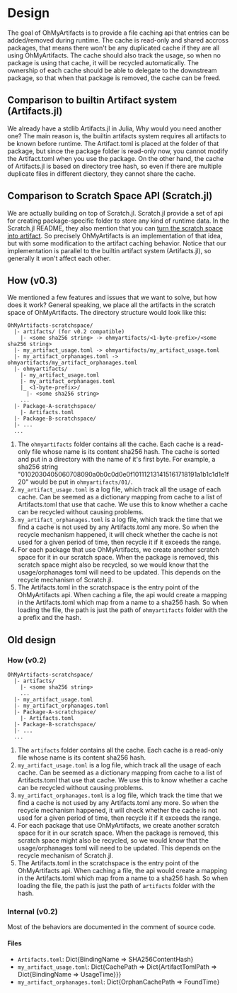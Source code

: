 # Design

The goal of OhMyArtifacts is to provide a file caching api that entries can be added/removed during runtime.
 The cache is read-only and shared accross packages, that means there won't be any duplicated cache if
 they are all using OhMyArtifacts. The cache should also track the usage, so when no package is using that
 cache, it will be recycled automatically. The ownership of each cache should be able to delegate to the
 downstream package, so that when that package is removed, the cache can be freed.


## Comparison to builtin Artifact system (Artifacts.jl)

We already have a stdlib Artifacts.jl in Julia, Why would you need another one? The main reason is,
 the builtin artifacts system requires all artifacts to be known before runtime. The Artifact.toml is placed
 at the folder of that package, but since the package folder is read-only now, you cannot modify the
 Artifact.toml when you use the package. On the other hand, the cache of Artifacts.jl is based on directory
 tree hash, so even if there are multiple duplicate files in different diectory, they cannot share the cache.

## Comparison to Scratch Space API (Scratch.jl)

We are actually building on top of Scratch.jl. Scratch.jl provide a set of api for creating package-specific
 folder to store any kind of runtime data. In the Scratch.jl README, they also mention that you can
 [turn the scratch space into artifact](https://github.com/JuliaPackaging/Scratch.jl#can-i-use-a-scratch-space-as-a-temporary-workspace-then-turn-it-into-an-artifact). So precisely OhMyArtifacts is an implementation of that idea,
 but with some modification to the artifact caching behavior. Notice that our implementation is parallel to
 the builtin artifact system (Artifacts.jl), so generally it won't affect each other.

## How (v0.3)

We mentioned a few features and issues that we want to solve, but how does it work? General speaking,
 we place all the artifacts in the scratch space of OhMyArtifacts. The directory
 structure would look like this:

```
OhMyArtifacts-scratchspace/
  |- artifacts/ (for v0.2 compatible)
	|- <some sha256 string> -> ohmyartifacts/<1-byte-prefix>/<some sha256 string>
  |- my_artifact_usage.toml -> ohmyartifacts/my_artifact_usage.toml
  |- my_artifact_orphanages.toml -> ohmyartifacts/my_artifact_orphanages.toml
  |- ohmyartifacts/
    |- my_artifact_usage.toml
    |- my_artifact_orphanages.toml
	|_ <1-byte-prefix>/
	  |- <some sha256 string>
	...
  |- Package-A-scratchspace/
	|- Artifacts.toml
  |- Package-B-scratchspace/
  |- ...
  ...
```

1. The `ohmyartifacts` folder contains all the cache. Each cache is a read-only file whose name is its
 content sha256 hash. The cache is sorted and put in a directory with the name of it's first byte.
 For example, a sha256 string "0102030405060708090a0b0c0d0e0f101112131415161718191a1b1c1d1e1f20"
 would be put in `ohmyartifacts/01/`.
2. `my_artifact_usage.toml` is a log file, which track all the usage of each cache. Can be seemed as
 a dictionary mapping from cache to a list of Artifacts.toml that use that cache. We use this to know
 whether a cache can be recycled without causing problems.
3. `my_artifact_orphanages.toml` is a log file, which track the time that we find a cache is not used
 by any Artifacts.toml any more. So when the recycle mechanism happened, it will check whether the cache
 is not used for a given period of time, then recycle it if it exceeds the range.
4. For each package that use OhMyArtifacts, we create another scratch space for it in our scratch space.
 When the package is removed, this scratch space might also be recycled, so we would know that the
 usage/orphanages toml will need to be updated. This depends on the recycle mechanism of Scratch.jl.
5. The Artifacts.toml in the scratchspace is the entry point of the OhMyArtifacts api. When caching
 a file, the api would create a mapping in the Artifacts.toml which map from a name to a sha256 hash.
 So when loading the file, the path is just the path of `ohmyartifacts` folder with the a prefix and the hash.


## Old design
### How (v0.2)

```
OhMyArtifacts-scratchspace/
  |- artifacts/
	|- <some sha256 string>
	...
  |- my_artifact_usage.toml
  |- my_artifact_orphanages.toml
  |- Package-A-scratchspace/
	|- Artifacts.toml
  |- Package-B-scratchspace/
  |- ...
  ...
```

1. The `artifacts` folder contains all the cache. Each cache is a read-only file whose name is its
 content sha256 hash.
2. `my_artifact_usage.toml` is a log file, which track all the usage of each cache. Can be seemed as
 a dictionary mapping from cache to a list of Artifacts.toml that use that cache. We use this to know
 whether a cache can be recycled without causing problems.
3. `my_artifact_orphanages.toml` is a log file, which track the time that we find a cache is not used
 by any Artifacts.toml any more. So when the recycle mechanism happened, it will check whether the cache
 is not used for a given period of time, then recycle it if it exceeds the range.
4. For each package that use OhMyArtifacts, we create another scratch space for it in our scratch space.
 When the package is removed, this scratch space might also be recycled, so we would know that the
 usage/orphanages toml will need to be updated. This depends on the recycle mechanism of Scratch.jl.
5. The Artifacts.toml in the scratchspace is the entry point of the OhMyArtifacts api. When caching
 a file, the api would create a mapping in the Artifacts.toml which map from a name to a sha256 hash.
 So when loading the file, the path is just the path of `artifacts` folder with the hash.


### Internal (v0.2)

Most of the behaviors are documented in the comment of source code.

#### Files

+ `Artifacts.toml`: Dict{BindingName => SHA256ContentHash}
+ `my_artifact_usage.toml`: Dict{CachePath => Dict{ArtifactTomlPath => Dict{BindingName => UsageTime}}}
+ `my_artifact_orphanages.toml`: Dict{OrphanCachePath => FoundTime}
